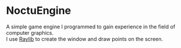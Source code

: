 # NoctuEngine
A simple game engine I programmed to gain experience in the field of computer graphics. <br>
I use [Raylib](https://www.raylib.com/cheatsheet/cheatsheet.html) to create the window and draw points on the screen.